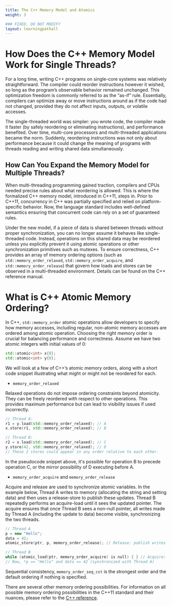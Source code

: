 ```yaml
---
title: The C++ Memory Model and Atomics
weight: 3

### FIXED, DO NOT MODIFY
layout: learningpathall
---
```


# How Does the C++ Memory Model Work for Single Threads?

For a long time, writing C++ programs on single-core systems was relatively straightforward. The compiler could reorder instructions however it wished, so long as the program’s observable behavior remained unchanged. This optimization freedom is commonly referred to as the “as-if” rule. Essentially, compilers can optimize away or move instructions around as if the code had not changed, provided they do not affect inputs, outputs, or volatile accesses.

The single-threaded world was simpler: you wrote code, the compiler made it faster (by safely reordering or eliminating instructions), and performance benefited. Over time, multi-core processors and multi-threaded applications became the norm. Suddenly, reordering instructions was not only about performance because it could change the meaning of programs with threads reading and writing shared data simultaneously.

## How Can You Expand the Memory Model for Multiple Threads?

When multi-threading programming gained traction, compilers and CPUs needed precise rules about what reordering is allowed. This is where the formalized C++ memory model, introduced in C++11, steps in. Prior to C++11, concurrency in C++ was partially specified and relied on platform-specific behavior. Now, the language standard includes well-defined semantics ensuring that concurrent code can rely on a set of guaranteed rules.

Under the new model, if a piece of data is shared between threads without proper synchronization, you can no longer assume it behaves like single-threaded code. Instead, operations on this shared data may be reordered unless you explicitly prevent it using atomic operations or other synchronization primitives such as mutexes. To ensure correctness, C++ provides an array of memory ordering options (such as `std::memory_order_relaxed`, `std::memory_order_acquire`, and `std::memory_order_release`) that govern how loads and stores can be observed in a multi-threaded environment. Details can be found on the C++ reference manual. 

# What is C++ Atomic Memory Ordering?

In C++, `std::memory_order` atomic operations allow developers to specify how memory accesses, including regular, non-atomic memory accesses are ordered among atomic operation. Choosing the right memory order is crucial for balancing performance and correctness. Assume we have two atomic integers with initial values of 0:

```cpp
std::atomic<int> x{0};
std::atomic<int> y{0};
```

We will look at a few of C++’s atomic memory orders, along with a short code snippet illustrating what might or might not be reordered for each.

- `memory_order_relaxed`

Relaxed operations do not impose ordering constraints beyond atomicity. They can be freely reordered with respect to other operations. This provides maximum performance but can lead to visibility issues if used incorrectly.

```cpp
// Thread A:
r1 = y.load(std::memory_order_relaxed); // A
x.store(r1, std::memory_order_relaxed); // B

// Thread B:
r2 = x.load(std::memory_order_relaxed); // C 
y.store(42, std::memory_order_relaxed); // D
// These 2 stores could appear in any order relative to each other.
```

In the pseudocode snippet above, it's possible for operation B to precede operation C, or the mirror possibility of D executing before A. 

- `memory_order_acquire` and `memory_order_release`

Acquire and release are used to synchronize atomic variables.  In the example below, Thread A writes to memory (allocating the string and setting data) and then uses a release-store to publish these updates. Thread B repeatedly performs an acquire-load until it sees the updated pointer. The acquire ensures that once Thread B sees a non-null pointer, all writes made by Thread A (including the update to data) become visible, synchronizing the two threads.

```cpp
// Thread A 
p = new "Hello"; 
data = 42; 
atomic_store(ptr, p, memory_order_release); // Release: publish writes (p, data)

// Thread B 
while (atomic_load(ptr, memory_order_acquire) is null) { } // Acquire: wait until p is available
// Now, *p == "Hello" and data == 42 (synchronized with Thread A)

```

Sequential consistency, `memory_order_seq_cst` is the strongest order and the default ordering if nothing is specified. 

There are several other memory ordering possibilities. For information on all possible memory ordering possibilities in the C++11 standard and their nuances, please refer to the [C++ reference](https://en.cppreference.com/w/cpp/atomic/memory_order).

